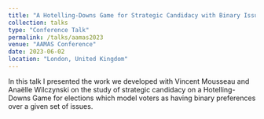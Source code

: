 ```yaml
---
title: "A Hotelling-Downs Game for Strategic Candidacy with Binary Issues"
collection: talks
type: "Conference Talk"
permalink: /talks/aamas2023
venue: "AAMAS Conference"
date: 2023-06-02
location: "London, United Kingdom"
---
```


In this talk I presented the work we developed with Vincent Mousseau and Anaëlle Wilczynski on the study of strategic candidacy on a Hotelling-Downs Game for elections which model voters as having binary preferences over a given set of issues.
